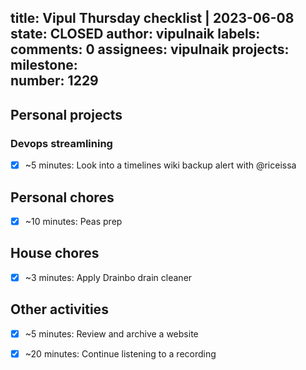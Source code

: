 title:	Vipul Thursday checklist | 2023-06-08
state:	CLOSED
author:	vipulnaik
labels:	
comments:	0
assignees:	vipulnaik
projects:	
milestone:	
number:	1229
--
## Personal projects

### Devops streamlining

- [x] ~5 minutes: Look into a timelines wiki backup alert with @riceissa

## Personal chores

- [x] ~10 minutes: Peas prep

## House chores

- [x] ~3 minutes: Apply Drainbo drain cleaner

## Other activities

- [x] ~5 minutes: Review and archive a website
- [x] ~20 minutes: Continue listening to a recording 

